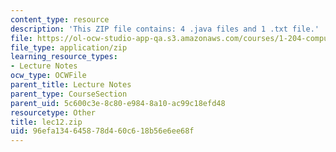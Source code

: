 ```yaml
---
content_type: resource
description: 'This ZIP file contains: 4 .java files and 1 .txt file.'
file: https://ol-ocw-studio-app-qa.s3.amazonaws.com/courses/1-204-computer-algorithms-in-systems-engineering-spring-2010/96efa134645878d460c618b56e6ee68f_lec12.zip
file_type: application/zip
learning_resource_types:
- Lecture Notes
ocw_type: OCWFile
parent_title: Lecture Notes
parent_type: CourseSection
parent_uid: 5c600c3e-8c80-e984-8a10-ac99c18efd48
resourcetype: Other
title: lec12.zip
uid: 96efa134-6458-78d4-60c6-18b56e6ee68f
---
```

